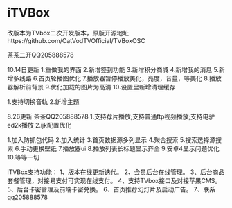 # iTVBox
改版本为TVbox二次开发版本，原版开源地址https://github.com/CatVodTVOfficial/TVBoxOSC


茶茶二开QQ205888578


10.14日更新
1.重做我的界面
2.新增签到功能
3.新增积分商城
4.新增我的消息
5.新增多线路
6.首页轮播图优化
7.播放器暂停播放美化，亮度，音量，等美化
8.播放器解析前背景
9.优化加载的图片为高清
10.设置里新增清理缓存


1.支持切换音轨
2.新增主题


8.26更新 茶茶QQ205888578
1.支持荐片播放;支持普通ftp视频播放;支持电驴ed2k播放
2.ijk配置优化



1.加入防抓包代码
2.加入统计
3.首页数据源多列显示
4.聚合搜索
5.搜索选择源搜索
6.手动更换壁纸
7.播放器ui
8.播放列表长标题显示齐全
9.安卓4显示问题优化
10.等等一切

iTVBox支持功能：
1、版本在线更新迭代。
2、会员后台在线管理。
3、后台商品套餐管理，对接易支付可实现在线支付。
4、支持TVbox接口及对接苹果CMS。
5、后台卡密管理及前端卡密兑换。
6、首页推荐幻灯片及启动广告。
7、联系qq205888578